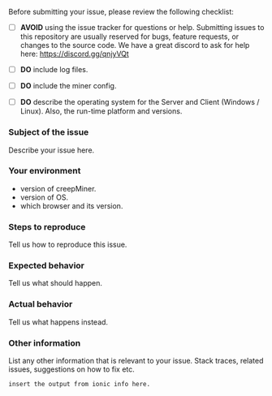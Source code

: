 Before submitting your issue, please review the following checklist:

- [ ] **AVOID** using the issue tracker for questions or help. 
Submitting issues to this repository are usually reserved for bugs, feature requests, or changes to the source code. We have a great discord to ask for help here: https://discord.gg/qnjyVQt
- [ ] **DO** include log files.
- [ ] **DO** include the miner config.
- [ ] **DO** describe the operating system for the Server and Client (Windows / Linux). Also, the run-time platform and versions.


### Subject of the issue
Describe your issue here.

### Your environment
* version of creepMiner.
* version of OS.
* which browser and its version.

### Steps to reproduce
Tell us how to reproduce this issue.

### Expected behavior
Tell us what should happen.

### Actual behavior
Tell us what happens instead.


### Other information
List any other information that is relevant to your issue. Stack traces, related issues, suggestions on how to fix etc.
```
insert the output from ionic info here.
```